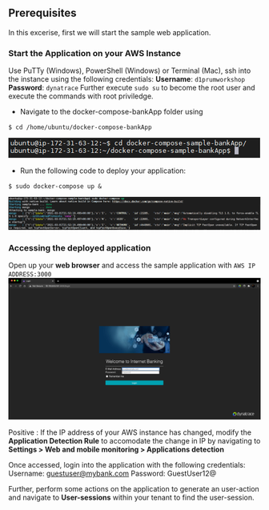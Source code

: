 ## Prerequisites
In this excerise, first we will start the sample web application.

### Start the Application on your AWS Instance

Use PuTTy (Windows), PowerShell (Windows) or Terminal (Mac), ssh into the instance using the following credentials:
**Username**: `d1prumworkshop`
**Password**:  `dynatrace`
Further execute `sudo su` to become the root user and execute the commands with root priviledge.

* Navigate to the docker-compose-bankApp folder using
```
$ cd /home/ubuntu/docker-compose-bankApp
```
![step-1](../../../assets/images/pre-step-1.png)

* Run the following code to deploy your application:
```
$ sudo docker-compose up &
```
![step-2](../../../assets/images/pre-step-2.png)

### Accessing the deployed application
Open up your **web browser** and access the sample application with `AWS IP ADDRESS:3000`
![Application URL](../../../assets/images/application-access.png)

Positive
: If the IP address of your AWS instance has changed, modify the **Application Detection Rule** to accomodate the change in IP by navigating to **Settings > Web and mobile monitoring > Applications detection**

Once accessed, login into the application with the following credentials:
Username: guestuser@mybank.com
Password: GuestUser12@

Further, perform some actions on the application to generate an user-action and navigate to **User-sessions** within your tenant to find the user-session.

<!-- ------------------------ -->
